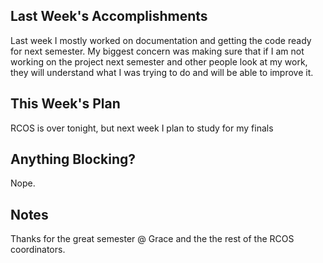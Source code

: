 ## Last Week's Accomplishments

Last week I mostly  worked on documentation and getting the code ready for next semester. My biggest concern was making sure that if I am not working on the project next semester and other people look at my work, they will understand what I was trying to do and will be able to improve it.

## This Week's Plan
RCOS is over tonight, but next week I plan to study for my finals

## Anything Blocking?

Nope.

## Notes

Thanks for the great semester @ Grace and the the rest of the RCOS coordinators.